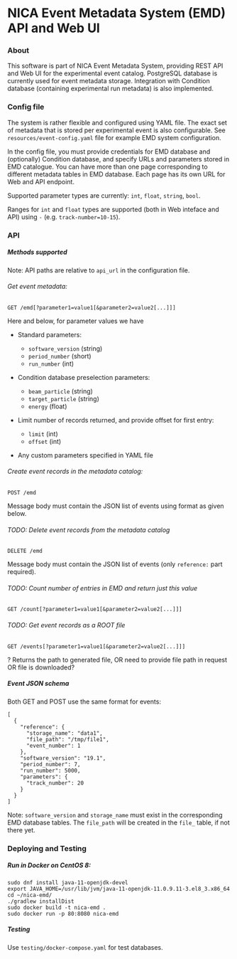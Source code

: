 
# NICA Event Metadata System (EMD) API and Web UI

### About

This software is part of NICA Event Metadata System, providing REST API and Web UI for the experimental 
event catalog. PostgreSQL database is currently used for event metadata storage. Integration with Condition
database (containing experimental run metadata) is also implemented.

### Config file

The system is rather flexible and configured using YAML file. The exact set of metadata that is
stored per experimental event is also configurable. See `resources/event-config.yaml` file 
for example EMD system configuration.

In the config file, you must provide credentials for EMD database and (optionally) Condition database, 
and specify URLs and parameters stored in EMD catalogue.
You can have more than one page corresponding to different metadata tables in EMD database.
Each page has its own URL for Web and API endpoint.

Supported parameter types are currently: `int`, `float`, `string`, `bool`.

Ranges for `int` and `float` types are supported (both in Web inteface and API) using `-` 
(e.g. `track-number=10-15`).

### API

##### Methods supported

Note: API paths are relative to `api_url` in the configuration file.

###### Get event metadata:
`GET /emd[?parameter1=value1[&parameter2=value2[...]]]`
  
Here and below, for parameter values we have 
* Standard parameters:
  - `software_version` (string)
  - `period_number` (short)
  - `run_number` (int)

* Condition database preselection parameters:
  - `beam_particle` (string)
  - `target_particle` (string)
  - `energy` (float)

* Limit number of records returned, and provide offset for first entry:
  - `limit` (int)
  - `offset` (int)

* Any custom parameters specified in YAML file 

###### Create event records in the metadata catalog:
`POST /emd`

Message body must contain the JSON list of events using format as given below.  

###### TODO: Delete event records from the metadata catalog
`DELETE /emd`

Message body must contain the JSON list of events (only `reference:` part required).

###### TODO: Count number of entries in EMD and return just this value
`GET /count[?parameter1=value1[&parameter2=value2[...]]]`

###### TODO: Get event records as a ROOT file
`GET /events[?parameter1=value1[&parameter2=value2[...]]]`
  
? Returns the path to generated file, OR need to provide file path in request OR file is downloaded? 


##### Event JSON schema

Both GET and POST use the same format for events:

```
[ 
  {
    "reference": {
      "storage_name": "data1",
      "file_path": "/tmp/file1",
      "event_number": 1
    },
    "software_version": "19.1",
    "period_number": 7,
    "run_number": 5000,
    "parameters": {
      "track_number": 20
    }
  } 
]
```

Note: `software_version` and `storage_name` must exist in the corresponding EMD database tables.
The `file_path` will be created in the `file_` table, if not there yet.

### Deploying and Testing

##### Run in Docker on CentOS 8:

```
sudo dnf install java-11-openjdk-devel
export JAVA_HOME=/usr/lib/jvm/java-11-openjdk-11.0.9.11-3.el8_3.x86_64
cd ~/nica-emd/
./gradlew installDist
sudo docker build -t nica-emd .
sudo docker run -p 80:8080 nica-emd
```

##### Testing

Use `testing/docker-compose.yaml` for test databases. 


